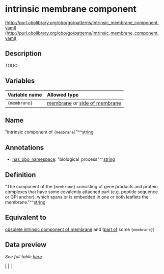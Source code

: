 # intrinsic membrane component

[http://purl.obolibrary.org/obo/go/patterns/intrinsic_membrane_component.yaml](http://purl.obolibrary.org/obo/go/patterns/intrinsic_membrane_component.yaml)

## Description

TODO




## Variables

| Variable name | Allowed type |
|:--------------|:-------------|
| `{membrane}` | [membrane](http://purl.obolibrary.org/obo/GO_0016020) or [side of membrane](http://purl.obolibrary.org/obo/GO_0098552) |

## Name

"intrinsic component of `{membrane}`"^^[string](http://www.w3.org/2001/XMLSchema#string)

## Annotations

- [has_obo_namespace](http://www.geneontology.org/formats/oboInOwl#hasOBONamespace): "biological_process"^^[string](http://www.w3.org/2001/XMLSchema#string)

## Definition

"The component of the `{membrane}` consisting of gene products and protein complexes that have some covalently attached part (e.g. peptide sequence or GPI anchor), which spans or is embedded in one or both leaflets the membrane."^^[string](http://www.w3.org/2001/XMLSchema#string)

## Equivalent to

[obsolete intrinsic component of membrane](http://purl.obolibrary.org/obo/GO_0031224)  and ([part of](http://purl.obolibrary.org/obo/BFO_0000050) some `{membrane}`)







## Data preview

*See full table [here](https://github.com/geneontology/go-ontology/tree/master/src/design_patterns/intrinsic_membrane_component.tsv)*

|  |
|


